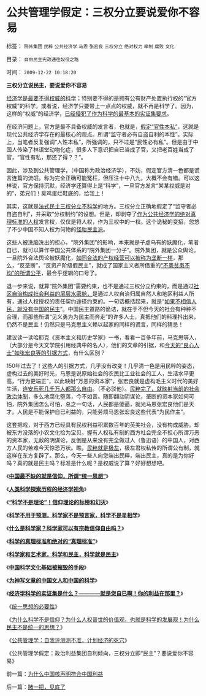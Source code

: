 # 公共管理学假定：三权分立要说爱你不容易

标签： `院外集团` `民粹` `公共经济学` `马恩` `张宏良` `三权分立` `绝对权力` `牵制` `腐败` `文化` 

目录： `自由民主宪政通往奴役之路`

时间： `2009-12-22 10:18:20`

**三权分立说民主，要说爱你不容易**

[经济学是最要不得权威的科学](../../../2009/12/15/最要不得权威的经济学和权威的政治经济学.md)；特别要不得的是拥有公有财产处置执行权的“官方权威”的科学。或者说，经济学只要带上一点点的权威，就不再是科学了。因为，这样的“权威”的经济学，[已经侵犯了作为科学的最基本的实证集要求](../../../2009/12/14/经济学科学的实证集是什么？.md)。

在经济问题上，官方是最不具备权威的发言者，也就是，[假定“官性本私”](http://darthvad.blog.163.com/blog/static/533994702009425114911307/)，这就是现代公共经济学存在的最核心的观点。所谓“监守者必有自盗自利的本性”。实际上，当笔者反复强调“人性本私”，所强调的，只不过是“民性必有私”。但是由于中国人传染了林语堂动物化症，很多人下意识把自已当成了官，又把老百姓当成了官，“官性有私，那还了得？？”。

因此，涉及到公共管理学，（中国称为政治经济学），不妨，假定官方清一色都是谎言连篇的流氓。称为完全正确可能冤枉，但压注十中八九，大概不会有错。可以这样说，官方保持沉默，经济学还算得上是“科学”，一旦官方发言“某某权威是对的”，弟兄们！臭鸡蛋烂鞋底的，给我上！

其实，这就是[法式民主三权分立不科学](../../../2009/6/16/法式民主的三权分立可能形成多数人对少数人的暴政.md)的地方。三权分立正确地假定了“监守者必自盗自利”，并采取“分权制约”的设想。但是，却剥夺了[作为公共经济学的绝对真理标准的人权](../../../2009/7/4/绝对的真理存在吗？历史实证集如何认定.md)发言权，仅仅是将人权，作为三权中的一权。这个诡秘的变招，忽悠了不少中国不知人权为何物的[怪胎民主派](../../../2009/10/25/特权卫士生产线和怪胎民主派.md)。

这些人被洗脑洗出的担心，“院外集团”的影响，本来就是子虚乌有的妖魔化，笔者自已，就可以算作中国公共体系的“院外集团一分子”。院外集团，就是公众舆论。一旦院外合法舆论被妖魔化，[如同合法的产权经营可以被称为垄断一样](../../../2009/9/14/“垄断”是构成四百年世界现代史的关键词.md)，那么，“反垄断”，“反资产阶级假民主”，就成了国家主义者所借重的[“不患贫患不均”的所谓公平](../../../2009/2/7/“不患贫而患不均”是伪公平，是特权化，社会等级化.md)，最合乎逻辑的口号了。

退一步来说，就算“院外集团”需要约束，也不是通过三权分立约束的，而是通过[社区自治构成社会利益的层层水密舱，](../../../2009/3/1/维持稳定目前更宜一党制；不宜全国直选普选.md)是通过人权自治归属自然人和地区利益人所有，通过人权授权的责任契约途径约束的。一句话概括起来，就是“[如果不相信人民，就没有中国的民主](../../../2009/6/22/要相信党和政府，要相信人民和民主.md)”。中国民主道路的诡诘，就在于不但今天的社会有种种不合理，而那些所谓“见义勇为为民主而奔走”的许多人士，真把他们的料理抖出来，仍然不是民主！仍然只是马克思主义赖以起家的同样的谎言，同样的猜忌！

建议读一读哈耶克《资本主义和历史学家》一书，看看一百多年前，马克思等人，（大部分是今天文学院引用经典中的名人），他们的文章的引据，和[今天的“良心人士”如张宏良等的引据方式](http://darthvad.blog.163.com/blog/static/5339947020096982817825/)，有什么区别？

150年过去了！这些人的引据方式，几乎没有改变！几乎清一色是用民粹的姿态，虚构过去的美好时光，马恩是说原始社会的农民比工业社会的工人，生活水平更高，“行为更端正”，以此映射“万恶的资本家”，张宏良就是虚构毛主义时代的美好生活，[连安乐死几千万人都那么自由](../../../2009/8/2/英属孟加拉两次大饥荒和经济学家的良心.md)。（不必驳他）。[民粹完了，就映射当前的社会政治体制](../../../2009/9/26/科学就是发展观！政府是抵制极左民粹乌托邦的中流砥柱.md)，多么地腐化堕落，今不如昔。随即翻动阴谋论，垄断的资本家如何可怕，院外集团怎么可怕，总之一句话，人民都是傻逼，就光马恩张宏良他们是天才。人民是不能保护自已利益的，只能劳烦马恩张宏良这些代表“为民作主”。

这套把戏，对于西方已经具有民权利益积累数百年的英美社会，没有构成威胁。却被东方没落的小农文化捡为宝贝。握有人权私有制的西方社会完全不担心所谓万恶的资本家，无敌的阴谋论，反倒是从来没有完全做过人（鲁迅语）的中国人，对西方人民的苦难今天惊恐万状。瞧，[民粹就是极左](../../../2009/9/24/为什么说民粹就是极左.md)，极左君权私传的所谓公有制，就这样在东方复辟了。那么，今天一些人向您端出民粹，端出民主，真的是为你好吗？真的就是民主吗？标准是什么呢？是权威说了算？好好想想吧。

《[**中国最不缺的就是信仰，所谓“统一思想”**](../../../2009/11/27/中国最不缺的就是信仰，所谓“统一思想”.md)》

《[**人类科学探索历程的经济学视角**](../../../2009/11/28/人类科学探索历程的经济学视角.md)》

《[**“科学不是理论”！信仰理论的标榜和幻灭**](../../../2009/11/29/“科学不是理论”！信仰理论的标榜和幻灭.md)》

《[**科学不用于预测，科学家不是预言家，科学不是星相学**](../../../2009/12/2/科学不用于预测，科学家不是预言家，科学不是星相学.md)》

《[**什么是科学家？科学家可以有宗教信仰自由吗？**](../../../2009/12/2/什么是科学家？科学家可以有宗教信仰自由吗？.md)》

《[**科学的真理标准和绝对的“真理标准”**](../../../2009/12/4/科学的真理标准和绝对的“真理标准”.md)》

《[**科学家和艺术家，科学和民主，科学就是民主**](../../../2009/12/7/科学家和艺术家，科学和民主.md)》

《[**中国科学文化基础被摧毁的手段**](../../../2009/12/8/中国科学文化基础被摧毁的手段.md)》

《[**为神写文章的中国文人和中国的科学**](../../../2009/12/8/为神写文章的中国文人和中国的科学.md)》

《[**经济学科学的实证集是什么？————就是您自已啊！你的利益在那里？**](../../../2009/12/14/经济学科学的实证集是什么？.md)》

《[统一思想的必要性](../../../2009/12/16/统一思想的必要性.md)》

《[为什么科学不是信仰？为什么人权普世的价值观，也就是科学的发展观！为什么民主不是统一的思想？](../../../2009/12/17/为什么科学不是信仰？为什么普价就是科学的发展观.md)》

《[公共管理学：自我评测测不准，计划经济的死穴](../../../2009/12/21/“自我评分测不准”，计划经济的死穴.md)》

《公共管理学假定：政治利益集团自利倾向，三权分立即“民主”？要说爱你不容易》



前一篇：[为什么中国核声明符合中国利益](../../../2009/12/21/为什么中国核声明符合中国利益.md)

后一篇：[赌一把，见底了](../../../2009/12/22/赌一把，见底了.md)
